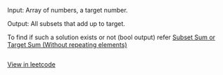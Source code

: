Input: Array of numbers, a target number.

Output: All subsets that add up to target.

To find if such a solution exists or not (bool output) refer [Subset Sum or Target Sum (Without repeating elements)](https://github.com/AnushkaKundu/ALGORITHMS/blob/e7cc7be743d0774c764b79c2954643173218b07f/DynamicProgramming/Subset%20Sum%20or%20Target%20Sum%20(Without%20repeating%20elements).md)

```
```
[View in leetcode](https://leetcode.com/problems/combination-sum-ii/)
